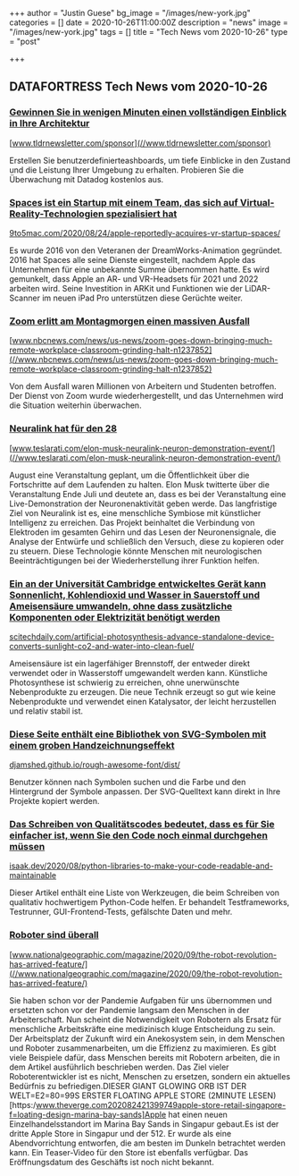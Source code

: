 +++
author = "Justin Guese"
bg_image = "/images/new-york.jpg"
categories = []
date = 2020-10-26T11:00:00Z
description = "news"
image = "/images/new-york.jpg"
tags = []
title = "Tech News vom 2020-10-26"
type = "post"

+++

        
## DATAFORTRESS Tech News vom 2020-10-26



### [Gewinnen Sie in wenigen Minuten einen vollständigen Einblick in Ihre Architektur](//www.tldrnewsletter.com/sponsor)


[www.tldrnewsletter.com/sponsor](//www.tldrnewsletter.com/sponsor)


Erstellen Sie benutzerdefinierteashboards, um tiefe Einblicke in den Zustand und die Leistung Ihrer Umgebung zu erhalten. Probieren Sie die Überwachung mit Datadog kostenlos aus.


### [Spaces ist ein Startup mit einem Team, das sich auf Virtual-Reality-Technologien spezialisiert hat](//9to5mac.com/2020/08/24/apple-reportedly-acquires-vr-startup-spaces/)


[9to5mac.com/2020/08/24/apple-reportedly-acquires-vr-startup-spaces/](//9to5mac.com/2020/08/24/apple-reportedly-acquires-vr-startup-spaces/)


Es wurde 2016 von den Veteranen der DreamWorks-Animation gegründet. 2016 hat Spaces alle seine Dienste eingestellt, nachdem Apple das Unternehmen für eine unbekannte Summe übernommen hatte. Es wird gemunkelt, dass Apple an AR- und VR-Headsets für 2021 und 2022 arbeiten wird. Seine Investition in ARKit und Funktionen wie der LiDAR-Scanner im neuen iPad Pro unterstützen diese Gerüchte weiter.


### [Zoom erlitt am Montagmorgen einen massiven Ausfall](//www.nbcnews.com/news/us-news/zoom-goes-down-bringing-much-remote-workplace-classroom-grinding-halt-n1237852)


[www.nbcnews.com/news/us-news/zoom-goes-down-bringing-much-remote-workplace-classroom-grinding-halt-n1237852](//www.nbcnews.com/news/us-news/zoom-goes-down-bringing-much-remote-workplace-classroom-grinding-halt-n1237852)


Von dem Ausfall waren Millionen von Arbeitern und Studenten betroffen. Der Dienst von Zoom wurde wiederhergestellt, und das Unternehmen wird die Situation weiterhin überwachen.


### [Neuralink hat für den 28](//www.teslarati.com/elon-musk-neuralink-neuron-demonstration-event/)


[www.teslarati.com/elon-musk-neuralink-neuron-demonstration-event/](//www.teslarati.com/elon-musk-neuralink-neuron-demonstration-event/)


August eine Veranstaltung geplant, um die Öffentlichkeit über die Fortschritte auf dem Laufenden zu halten. Elon Musk twitterte über die Veranstaltung Ende Juli und deutete an, dass es bei der Veranstaltung eine Live-Demonstration der Neuronenaktivität geben werde. Das langfristige Ziel von Neuralink ist es, eine menschliche Symbiose mit künstlicher Intelligenz zu erreichen. Das Projekt beinhaltet die Verbindung von Elektroden im gesamten Gehirn und das Lesen der Neuronensignale, die Analyse der Entwürfe und schließlich den Versuch, diese zu kopieren oder zu steuern. Diese Technologie könnte Menschen mit neurologischen Beeinträchtigungen bei der Wiederherstellung ihrer Funktion helfen.


### [Ein an der Universität Cambridge entwickeltes Gerät kann Sonnenlicht, Kohlendioxid und Wasser in Sauerstoff und Ameisensäure umwandeln, ohne dass zusätzliche Komponenten oder Elektrizität benötigt werden](//scitechdaily.com/artificial-photosynthesis-advance-standalone-device-converts-sunlight-co2-and-water-into-clean-fuel/)


[scitechdaily.com/artificial-photosynthesis-advance-standalone-device-converts-sunlight-co2-and-water-into-clean-fuel/](//scitechdaily.com/artificial-photosynthesis-advance-standalone-device-converts-sunlight-co2-and-water-into-clean-fuel/)


Ameisensäure ist ein lagerfähiger Brennstoff, der entweder direkt verwendet oder in Wasserstoff umgewandelt werden kann. Künstliche Photosynthese ist schwierig zu erreichen, ohne unerwünschte Nebenprodukte zu erzeugen. Die neue Technik erzeugt so gut wie keine Nebenprodukte und verwendet einen Katalysator, der leicht herzustellen und relativ stabil ist.


### [Diese Seite enthält eine Bibliothek von SVG-Symbolen mit einem groben Handzeichnungseffekt](//djamshed.github.io/rough-awesome-font/dist/)


[djamshed.github.io/rough-awesome-font/dist/](//djamshed.github.io/rough-awesome-font/dist/)


Benutzer können nach Symbolen suchen und die Farbe und den Hintergrund der Symbole anpassen. Der SVG-Quelltext kann direkt in Ihre Projekte kopiert werden.


### [Das Schreiben von Qualitätscodes bedeutet, dass es für Sie einfacher ist, wenn Sie den Code noch einmal durchgehen müssen](//isaak.dev/2020/08/python-libraries-to-make-your-code-readable-and-maintainable)


[isaak.dev/2020/08/python-libraries-to-make-your-code-readable-and-maintainable](//isaak.dev/2020/08/python-libraries-to-make-your-code-readable-and-maintainable)


Dieser Artikel enthält eine Liste von Werkzeugen, die beim Schreiben von qualitativ hochwertigem Python-Code helfen. Er behandelt Testframeworks, Testrunner, GUI-Frontend-Tests, gefälschte Daten und mehr.


### [Roboter sind überall](//www.nationalgeographic.com/magazine/2020/09/the-robot-revolution-has-arrived-feature/)


[www.nationalgeographic.com/magazine/2020/09/the-robot-revolution-has-arrived-feature/](//www.nationalgeographic.com/magazine/2020/09/the-robot-revolution-has-arrived-feature/)


Sie haben schon vor der Pandemie Aufgaben für uns übernommen und ersetzten schon vor der Pandemie langsam den Menschen in der Arbeiterschaft. Nun scheint die Notwendigkeit von Robotern als Ersatz für menschliche Arbeitskräfte eine medizinisch kluge Entscheidung zu sein. Der Arbeitsplatz der Zukunft wird ein Anekosystem sein, in dem Menschen und Roboter zusammenarbeiten, um die Effizienz zu maximieren. Es gibt viele Beispiele dafür, dass Menschen bereits mit Robotern arbeiten, die in dem Artikel ausführlich beschrieben werden. Das Ziel vieler Roboterentwickler ist es nicht, Menschen zu ersetzen, sondern ein aktuelles Bedürfnis zu befriedigen.DIESER GIANT GLOWING ORB IST DER WELT=E2=80=99S ERSTER FLOATING APPLE STORE (2MINUTE LESEN)[https:/www.theverge.com202082421399749apple-store-retail-singapore-f=loating-design-marina-bay-sands]Apple hat einen neuen Einzelhandelsstandort im Marina Bay Sands in Singapur gebaut.Es ist der dritte Apple Store in Singapur und der 512. Er wurde als eine Abendvorrichtung entworfen, die am besten im Dunkeln betrachtet werden kann. Ein Teaser-Video für den Store ist ebenfalls verfügbar. Das Eröffnungsdatum des Geschäfts ist noch nicht bekannt.